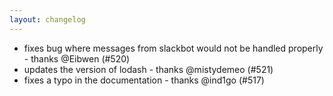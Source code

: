 ```yaml
---
layout: changelog
---
```


*  fixes bug where messages from slackbot would not be handled properly - thanks @Eibwen (#520)
*  updates the version of lodash - thanks @mistydemeo (#521)
*  fixes a typo in the documentation - thanks @ind1go (#517)

